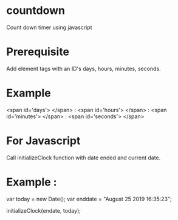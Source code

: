 # countdown
Count down timer using javascript

# Prerequisite
Add element tags with an ID's days, hours, minutes, seconds.                                                    

# Example
&lt;span id='days'&gt; &lt;/span&gt; : &lt;span id='hours'&gt; &lt;/span&gt; : &lt;span id='minutes'&gt; &lt;/span&gt; : &lt;span id='seconds'&gt; &lt;/span&gt;

# For Javascript 
Call initializeClock function with date ended and current date.

# Example : 

var today = new Date();
var enddate = "August 25 2019 16:35:23";

initializeClock(endate, today);

